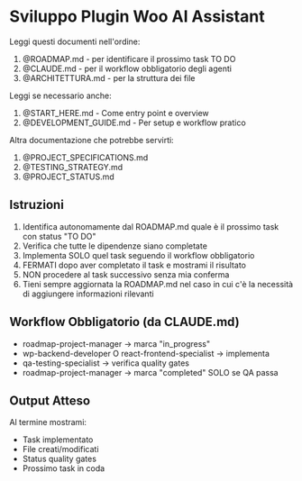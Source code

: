 # Sviluppo Plugin Woo AI Assistant

Leggi questi documenti nell'ordine:

1. @ROADMAP.md - per identificare il prossimo task TO DO
2. @CLAUDE.md - per il workflow obbligatorio degli agenti
3. @ARCHITETTURA.md - per la struttura dei file

Leggi se necessario anche:

1. @START_HERE.md - Come entry point e overview
2. @DEVELOPMENT_GUIDE.md - Per setup e workflow pratico

Altra documentazione che potrebbe servirti:

1. @PROJECT_SPECIFICATIONS.md
2. @TESTING_STRATEGY.md
3. @PROJECT_STATUS.md

## Istruzioni

1. Identifica autonomamente dal ROADMAP.md quale è il prossimo task con status "TO DO"
2. Verifica che tutte le dipendenze siano completate
3. Implementa SOLO quel task seguendo il workflow obbligatorio
4. FERMATI dopo aver completato il task e mostrami il risultato
5. NON procedere al task successivo senza mia conferma
6. Tieni sempre aggiornata la ROADMAP.md nel caso in cui c'è la necessità di aggiungere informazioni rilevanti

## Workflow Obbligatorio (da CLAUDE.md)

- roadmap-project-manager → marca "in_progress"
- wp-backend-developer O react-frontend-specialist → implementa
- qa-testing-specialist → verifica quality gates
- roadmap-project-manager → marca "completed" SOLO se QA passa

## Output Atteso

Al termine mostrami:

- Task implementato
- File creati/modificati
- Status quality gates
- Prossimo task in coda
